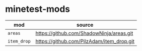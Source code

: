 # minetest-mods

| mod | source |
| --- | --- |
| `areas` | https://github.com/ShadowNinja/areas.git |
| `item_drop` | https://github.com/PilzAdam/item_drop.git |
